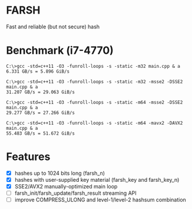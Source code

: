# FARSH
Fast and reliable (but not secure) hash

# Benchmark (i7-4770)
```
C:\>gcc -std=c++11 -O3 -funroll-loops -s -static -m32 main.cpp & a
6.331 GB/s = 5.896 GiB/s

C:\>gcc -std=c++11 -O3 -funroll-loops -s -static -m32 -msse2 -DSSE2 main.cpp & a
31.207 GB/s = 29.063 GiB/s

C:\>gcc -std=c++11 -O3 -funroll-loops -s -static -m64 -msse2 -DSSE2 main.cpp & a
29.277 GB/s = 27.266 GiB/s

C:\>gcc -std=c++11 -O3 -funroll-loops -s -static -m64 -mavx2 -DAVX2 main.cpp & a
55.483 GB/s = 51.672 GiB/s
```

# Features
- [x] hashes up to 1024 bits long (farsh_n)
- [x] hashes with user-supplied key material (farsh_key and farsh_key_n)
- [x] SSE2/AVX2 manually-optimized main loop
- [ ] farsh_init/farsh_update/farsh_result streaming API
- [ ] improve COMPRESS_ULONG and level-1/level-2 hashsum combination
